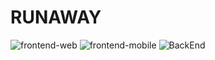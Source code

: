 # RUNAWAY
![frontend-web](https://github.com/umcody/runaway/workflows/frontend-web/badge.svg?event=pull_request) ![frontend-mobile](https://github.com/umcody/runaway/workflows/frontend-mobile/badge.svg?event=pull_request) ![BackEnd](https://github.com/umcody/runaway/workflows/BackEnd/badge.svg?event=pull_request)
